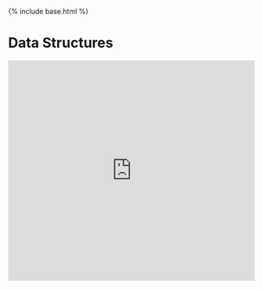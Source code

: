 {% include base.html %}
# Data Structures

<iframe frameborder="0" width="100%" height="450px" src="https://replit.com/@axiao05/Data-Structures?lite=true"></iframe>
